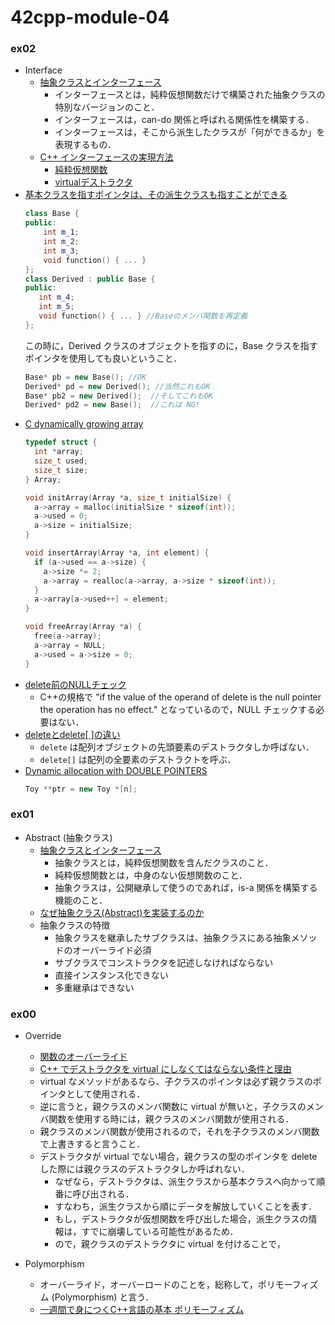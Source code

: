 # 42cpp-module-04

### ex02
- Interface
  - [抽象クラスとインターフェース](https://programming-place.net/ppp/contents/cpp/language/029.html)
    - インターフェースとは，純粋仮想関数だけで構築された抽象クラスの特別なバージョンのこと．
    - インターフェースは，can-do 関係と呼ばれる関係性を構築する．
    - インターフェースは，そこから派生したクラスが「何ができるか」を表現するもの．
  - [C++ インターフェースの実現方法](https://marycore.jp/prog/cpp/interface-class-and-duck-typing/)
    - [純粋仮想関数](https://marycore.jp/prog/cpp/abstract-class-with-pure-virtual-function/)
    - [virtualデストラクタ](https://marycore.jp/prog/cpp/virtual-destructor/)
- [基本クラスを指すポインタは、その派生クラスも指すことができる](http://www.ced.is.utsunomiya-u.ac.jp/lecture/2012/prog/p3/kadai3/virtualfunc2.php)
    ```c++
    class Base {
    public:
        int m_1;
        int m_2;
        int m_3;
        void function() { ... }
    };
    class Derived : public Base {
    public:
       int m_4;
       int m_5;
       void function() { ... } //Baseのメンバ関数を再定義
    };
    ```
    この時に，Derived クラスのオブジェクトを指すのに，Base クラスを指すポインタを使用しても良いということ．
    ```c++
    Base* pb = new Base(); //OK
    Derived* pd = new Derived(); //当然これもOK
    Base* pb2 = new Derived();  //そしてこれもOK
    Derived* pd2 = new Base();  //これは NG!
    ```
- [C dynamically growing array](https://stackoverflow.com/questions/3536153/c-dynamically-growing-array)
    ```c
    typedef struct {
      int *array;
      size_t used;
      size_t size;
    } Array;

    void initArray(Array *a, size_t initialSize) {
      a->array = malloc(initialSize * sizeof(int));
      a->used = 0;
      a->size = initialSize;
    }

    void insertArray(Array *a, int element) {
      if (a->used == a->size) {
        a->size *= 2;
        a->array = realloc(a->array, a->size * sizeof(int));
      }
      a->array[a->used++] = element;
    }

    void freeArray(Array *a) {
      free(a->array);
      a->array = NULL;
      a->used = a->size = 0;
    }
    ```
- [delete前のNULLチェック](http://ges.blog.shinobi.jp/c--%E5%9F%BA%E7%A4%8E/delete%E5%89%8D%E3%81%AEnull%E3%83%81%E3%82%A7%E3%83%83%E3%82%AF)
  - C++の規格で "if the value of the operand of delete is the null pointer the operation has no effect." となっているので，NULL チェックする必要はない．
- [deleteとdelete[ ]の違い](https://superactionshootinggame4.hatenablog.com/entry/2018/01/26/135038)
  - `delete` は配列オブジェクトの先頭要素のデストラクタしか呼ばない．
  - `delete[]` は配列の全要素のデストラクトを呼ぶ．
- [Dynamic allocation with DOUBLE POINTERS](https://stackoverflow.com/questions/5721728/dynamic-allocation-with-double-pointers)
    ```c++
    Toy **ptr = new Toy *[n];
    ```


### ex01
- Abstract (抽象クラス)
  - [抽象クラスとインターフェース](https://programming-place.net/ppp/contents/cpp/language/029.html)
    - 抽象クラスとは，純粋仮想関数を含んだクラスのこと．
    - 純粋仮想関数とは，中身のない仮想関数のこと．
    - 抽象クラスは，公開継承して使うのであれば，is-a 関係を構築する機能のこと．
  - [なぜ抽象クラス(Abstract)を実装するのか](https://qiita.com/aiko_han/items/e8ddce85188970fd77da)
  - 抽象クラスの特徴
    - 抽象クラスを継承したサブクラスは、抽象クラスにある抽象メソッドのオーバーライド必須
    - サブクラスでコンストラクタを記述しなければならない
    - 直接インスタンス化できない
    - 多重継承はできない


### ex00
- Override
  - [関数のオーバーライド](http://wisdom.sakura.ne.jp/programming/cpp/cpp31.html)
  - [C++ でデストラクタを virtual にしなくてはならない条件と理由](https://www.yunabe.jp/docs/cpp_virtual_destructor.html)
  - virtual なメソッドがあるなら、子クラスのポインタは必ず親クラスのポインタとして使用される．
  - 逆に言うと，親クラスのメンバ関数に virtual が無いと，子クラスのメンバ関数を使用する時には，親クラスのメンバ関数が使用される．
  - 親クラスのメンバ関数が使用されるので，それを子クラスのメンバ関数で上書きすると言うこと．
  - デストラクタが virtual でない場合，親クラスの型のポインタを delete した際には親クラスのデストラクタしか呼ばれない．
    - なぜなら，デストラクタは、派生クラスから基本クラスへ向かって順番に呼び出される．
    - すなわち，派生クラスから順にデータを解放していくことを表す．
    - もし，デストラクタが仮想関数を呼び出した場合，派生クラスの情報は，すでに崩壊している可能性があるため．
    - ので，親クラスのデストラクタに virtual を付けることで，

- Polymorphism
  - オーバーライド，オーバーロードのことを，総称して，ポリモーフィズム (Polymorphism) と言う．
  - [一週間で身につくC++言語の基本 ポリモーフィズム](https://cpp-lang.sevendays-study.com/day7.html)
